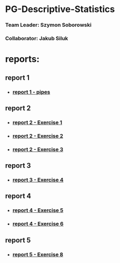 # PG-Descriptive-Statistics

### Team Leader: Szymon Soborowski <br>
### Collaborator: Jakub Siluk

# reports:

## report 1
- ### [report 1 - pipes](https://github.com/Just-Simon-Dev/PG-Descriptive-Statistics/blob/main/reports-main/Report1.md)

## report 2
- ### [report 2 - Exercise 1](https://github.com/Just-Simon-Dev/PG-Descriptive-Statistics/blob/main/report-2/Exercise1.md)
- ### [report 2 - Exercise 2](https://github.com/Just-Simon-Dev/PG-Descriptive-Statistics/blob/main/report-2/Exercise2.md)
- ### [report 2 - Exercise 3](https://github.com/Just-Simon-Dev/PG-Descriptive-Statistics/blob/main/report-2/Exercise3.md)

## report 3
- ### [report 3 - Exercise 4](https://github.com/Just-Simon-Dev/PG-Descriptive-Statistics/blob/main/report-3/Exercise4.md)

## report 4
- ### [report 4 - Exercise 5](https://github.com/Just-Simon-Dev/PG-Descriptive-Statistics/blob/main/report-4/Exercise5/Exercise5.md)
- ### [report 4 - Exercise 6](https://github.com/Just-Simon-Dev/PG-Descriptive-Statistics/blob/main/report-4/Exercise6/Exercise6.md)

## report 5
- ### [report 5 - Exercise 8](https://github.com/Just-Simon-Dev/PG-Descriptive-Statistics/blob/main/report-5/Exercise8.md)
